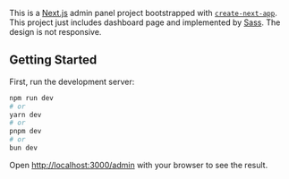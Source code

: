 This is a [Next.js](https://nextjs.org/) admin panel project bootstrapped with [`create-next-app`](https://github.com/vercel/next.js/tree/canary/packages/create-next-app). This project just includes dashboard page and implemented by [Sass](https://sass-lang.com/). The design is not responsive.

## Getting Started

First, run the development server:

```bash
npm run dev
# or
yarn dev
# or
pnpm dev
# or
bun dev
```

Open [http://localhost:3000/admin](http://localhost:3000/admin) with your browser to see the result.
